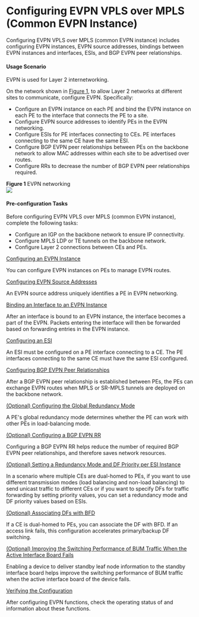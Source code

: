 Configuring EVPN VPLS over MPLS (Common EVPN Instance)
======================================================

Configuring EVPN VPLS over MPLS (common EVPN instance) includes configuring EVPN instances, EVPN source addresses, bindings between EVPN instances and interfaces, ESIs, and BGP EVPN peer relationships.

#### Usage Scenario

EVPN is used for Layer 2 internetworking.

On the network shown in [Figure 1](#EN-US_CONCEPT_0172370428__fig_dc_vrp_evpn_cfg_000301), to allow Layer 2 networks at different sites to communicate, configure EVPN. Specifically:

* Configure an EVPN instance on each PE and bind the EVPN instance on each PE to the interface that connects the PE to a site.
* Configure EVPN source addresses to identify PEs in the EVPN networking.
* Configure ESIs for PE interfaces connecting to CEs. PE interfaces connecting to the same CE have the same ESI.
* Configure BGP EVPN peer relationships between PEs on the backbone network to allow MAC addresses within each site to be advertised over routes.
* Configure RRs to decrease the number of BGP EVPN peer relationships required.

**Figure 1** EVPN networking  
![](images/fig_dc_vrp_evpn_cfg_000301.png)

#### Pre-configuration Tasks

Before configuring EVPN VPLS over MPLS (common EVPN instance), complete the following tasks:

* Configure an IGP on the backbone network to ensure IP connectivity.
* Configure MPLS LDP or TE tunnels on the backbone network.
* Configure Layer 2 connections between CEs and PEs.


[Configuring an EVPN Instance](../../../../software/nev8r10_vrpv8r16/user/vrp/dc_vrp_evpn_cfg_0004.html)

You can configure EVPN instances on PEs to manage EVPN routes.

[Configuring EVPN Source Addresses](../../../../software/nev8r10_vrpv8r16/user/vrp/dc_vrp_evpn_cfg_0012.html)

An EVPN source address uniquely identifies a PE in EVPN networking.

[Binding an Interface to an EVPN Instance](../../../../software/nev8r10_vrpv8r16/user/vrp/dc_vrp_evpn_cfg_0005.html)

After an interface is bound to an EVPN instance, the interface becomes a part of the EVPN. Packets entering the interface will then be forwarded based on forwarding entries in the EVPN instance.

[Configuring an ESI](../../../../software/nev8r10_vrpv8r16/user/vrp/dc_vrp_evpn_cfg_0013.html)

An ESI must be configured on a PE interface connecting to a CE. The PE interfaces connecting to the same CE must have the same ESI configured.

[Configuring BGP EVPN Peer Relationships](../../../../software/nev8r10_vrpv8r16/user/vrp/dc_vrp_evpn_cfg_0006.html)

After a BGP EVPN peer relationship is established between PEs, the PEs can exchange EVPN routes when MPLS or SR-MPLS tunnels are deployed on the backbone network.

[(Optional) Configuring the Global Redundancy Mode](../../../../software/nev8r10_vrpv8r16/user/vrp/dc_vrp_evpn_cfg_0014.html)

A PE's global redundancy mode determines whether the PE can work with other PEs in load-balancing mode.

[(Optional) Configuring a BGP EVPN RR](../../../../software/nev8r10_vrpv8r16/user/vrp/dc_vrp_evpn_cfg_0007.html)

Configuring a BGP EVPN RR helps reduce the number of required BGP EVPN peer relationships, and therefore saves network resources.

[(Optional) Setting a Redundancy Mode and DF Priority per ESI Instance](../../../../software/nev8r10_vrpv8r16/user/vrp/dc_vrp_evpn_cfg_0110.html)

In a scenario where multiple CEs are dual-homed to PEs, if you want to use different transmission modes (load balancing and non-load balancing) to send unicast traffic to different CEs or if you want to specify DFs for traffic forwarding by setting priority values, you can set a redundancy mode and DF priority values based on ESIs.

[(Optional) Associating DFs with BFD](../../../../software/nev8r10_vrpv8r16/user/vrp/dc_vrp_evpn_cfg_0076.html)

If a CE is dual-homed to PEs, you can associate the DF with BFD. If an access link fails, this configuration accelerates primary/backup DF switching.

[(Optional) Improving the Switching Performance of BUM Traffic When the Active Interface Board Fails](../../../../software/nev8r10_vrpv8r16/user/ne/dc_ne_evpn_cfg_0005.html)

Enabling a device to deliver standby leaf node information to the standby interface board helps improve the switching performance of BUM traffic when the active interface board of the device fails.

[Verifying the Configuration](../../../../software/nev8r10_vrpv8r16/user/vrp/dc_vrp_evpn_cfg_0008.html)

After configuring EVPN functions, check the operating status of and information about these functions.